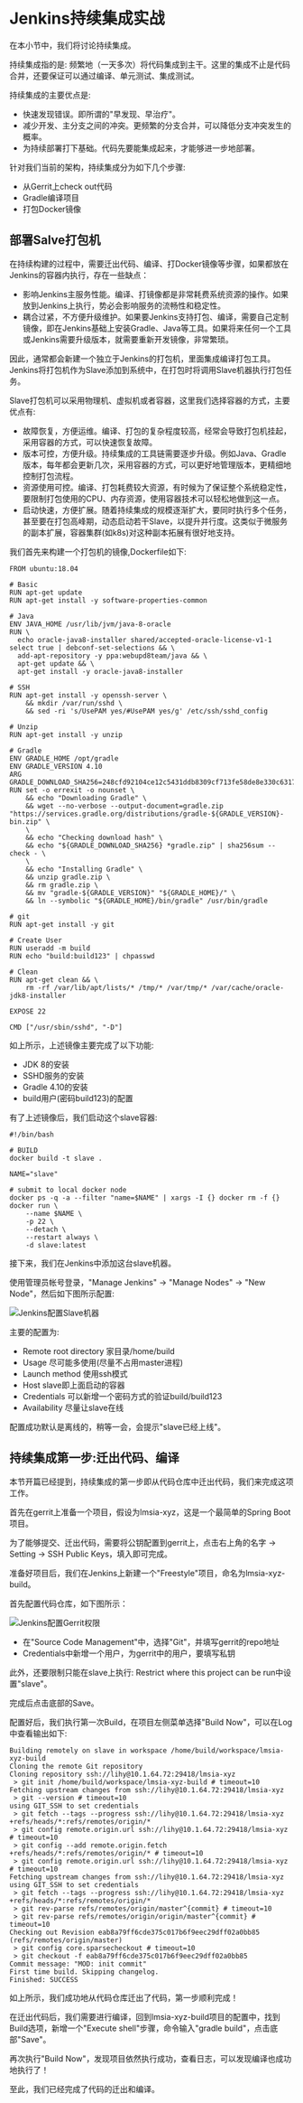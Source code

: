 # Jenkins持续集成实战

在本小节中，我们将讨论持续集成。

持续集成指的是: 频繁地（一天多次）将代码集成到主干。这里的集成不止是代码合并，还要保证可以通过编译、单元测试、集成测试。

持续集成的主要优点是:
* 快速发现错误。即所谓的"早发现、早治疗"。
* 减少开发、主分支之间的冲突。更频繁的分支合并，可以降低分支冲突发生的概率。
* 为持续部署打下基础。代码先要能集成起来，才能够进一步地部署。

针对我们当前的架构，持续集成分为如下几个步骤:
* 从Gerrit上check out代码
* Gradle编译项目
* 打包Docker镜像

## 部署Salve打包机

在持续构建的过程中，需要迁出代码、编译、打Docker镜像等步骤，如果都放在Jenkins的容器内执行，存在一些缺点：
* 影响Jenkins主服务性能。编译、打镜像都是非常耗费系统资源的操作。如果放到Jenkins上执行，势必会影响服务的流畅性和稳定性。
* 耦合过紧，不方便升级维护。如果要Jenkins支持打包、编译，需要自己定制镜像，即在Jenkins基础上安装Gradle、Java等工具。如果将来任何一个工具或Jenkins需要升级版本，就需要重新开发镜像，非常繁琐。

因此，通常都会新建一个独立于Jenkins的打包机，里面集成编译打包工具。Jenkins将打包机作为Slave添加到系统中，在打包时将调用Slave机器执行打包任务。

Slave打包机可以采用物理机、虚拟机或者容器，这里我们选择容器的方式，主要优点有:
* 故障恢复，方便运维。编译、打包的复杂程度较高，经常会导致打包机挂起，采用容器的方式，可以快速恢复故障。
* 版本可控，方便升级。持续集成的工具链需要逐步升级。例如Java、Gradle版本，每年都会更新几次，采用容器的方式，可以更好地管理版本，更精细地控制打包流程。
* 资源使用可控。编译、打包耗费较大资源，有时候为了保证整个系统稳定性，要限制打包使用的CPU、内存资源，使用容器技术可以轻松地做到这一点。
* 启动快速，方便扩展。随着持续集成的规模逐渐扩大，要同时执行多个任务，甚至要在打包高峰期，动态启动若干Slave，以提升并行度。这类似于微服务的副本扩展，容器集群(如k8s)对这种副本拓展有很好地支持。

我们首先来构建一个打包机的镜像,Dockerfile如下:
```shell
FROM ubuntu:18.04

# Basic
RUN apt-get update
RUN apt-get install -y software-properties-common 

# Java
ENV JAVA_HOME /usr/lib/jvm/java-8-oracle
RUN \
  echo oracle-java8-installer shared/accepted-oracle-license-v1-1 select true | debconf-set-selections && \
  add-apt-repository -y ppa:webupd8team/java && \
  apt-get update && \
  apt-get install -y oracle-java8-installer

# SSH
RUN apt-get install -y openssh-server \
    && mkdir /var/run/sshd \
    && sed -ri 's/UsePAM yes/#UsePAM yes/g' /etc/ssh/sshd_config

# Unzip
RUN apt-get install -y unzip

# Gradle
ENV GRADLE_HOME /opt/gradle
ENV GRADLE_VERSION 4.10
ARG GRADLE_DOWNLOAD_SHA256=248cfd92104ce12c5431ddb8309cf713fe58de8e330c63176543320022f59f18
RUN set -o errexit -o nounset \
	&& echo "Downloading Gradle" \
	&& wget --no-verbose --output-document=gradle.zip "https://services.gradle.org/distributions/gradle-${GRADLE_VERSION}-bin.zip" \
	\
	&& echo "Checking download hash" \
	&& echo "${GRADLE_DOWNLOAD_SHA256} *gradle.zip" | sha256sum --check - \
	\
	&& echo "Installing Gradle" \
	&& unzip gradle.zip \
	&& rm gradle.zip \
	&& mv "gradle-${GRADLE_VERSION}" "${GRADLE_HOME}/" \
	&& ln --symbolic "${GRADLE_HOME}/bin/gradle" /usr/bin/gradle

# git
RUN apt-get install -y git

# Create User
RUN useradd -m build 
RUN echo "build:build123" | chpasswd

# Clean
RUN apt-get clean && \
    rm -rf /var/lib/apt/lists/* /tmp/* /var/tmp/* /var/cache/oracle-jdk8-installer

EXPOSE 22

CMD ["/usr/sbin/sshd", "-D"]

```

如上所示，上述镜像主要完成了以下功能:
* JDK 8的安装
* SSHD服务的安装
* Gradle 4.10的安装
* build用户(密码build123)的配置

有了上述镜像后，我们启动这个slave容器:
```shell
#!/bin/bash

# BUILD
docker build -t slave .

NAME="slave"

# submit to local docker node 
docker ps -q -a --filter "name=$NAME" | xargs -I {} docker rm -f {}
docker run \
    --name $NAME \
    -p 22 \
    --detach \
    --restart always \
    -d slave:latest 

```

接下来，我们在Jenkins中添加这台slave机器。

使用管理员帐号登录，"Manage Jenkins" -> "Manage Nodes" -> "New Node"，然后如下图所示配置:

![Jenkins配置Slave机器](./jenkins-slave.png)

主要的配置为:
* Remote root directory 家目录/home/build
* Usage 尽可能多使用(尽量不占用master进程)
* Launch method 使用ssh模式
 * Host slave即上面启动的容器
 * Credentials 可以新增一个密码方式的验证build/build123
* Availability 尽量让slave在线

配置成功默认是离线的，稍等一会，会提示"slave已经上线"。

## 持续集成第一步:迁出代码、编译

本节开篇已经提到，持续集成的第一步即从代码仓库中迁出代码，我们来完成这项工作。

首先在gerrit上准备一个项目，假设为lmsia-xyz，这是一个最简单的Spring Boot项目。

为了能够提交、迁出代码，需要将公钥配置到gerrit上，点击右上角的名字 -> Setting -> SSH Public Keys，填入即可完成。

准备好项目后，我们在Jenkins上新建一个"Freestyle"项目，命名为lmsia-xyz-build。

首先配置代码仓库，如下图所示：

![Jenkins配置Gerrit权限](./jenkins-gerrit.png)

* 在"Source Code Management"中，选择"Git"，并填写gerrit的repo地址
* Credentials中新增一个用户，为gerrit中的用户，要填写私钥

此外，还要限制只能在slave上执行: Restrict where this project can be run中设置"slave"。

完成后点击底部的Save。

配置好后，我们执行第一次Build，在项目左侧菜单选择"Build Now"，可以在Log中查看输出如下:
```
Building remotely on slave in workspace /home/build/workspace/lmsia-xyz-build
Cloning the remote Git repository
Cloning repository ssh://lihy@10.1.64.72:29418/lmsia-xyz
 > git init /home/build/workspace/lmsia-xyz-build # timeout=10
Fetching upstream changes from ssh://lihy@10.1.64.72:29418/lmsia-xyz
 > git --version # timeout=10
using GIT_SSH to set credentials 
 > git fetch --tags --progress ssh://lihy@10.1.64.72:29418/lmsia-xyz +refs/heads/*:refs/remotes/origin/*
 > git config remote.origin.url ssh://lihy@10.1.64.72:29418/lmsia-xyz # timeout=10
 > git config --add remote.origin.fetch +refs/heads/*:refs/remotes/origin/* # timeout=10
 > git config remote.origin.url ssh://lihy@10.1.64.72:29418/lmsia-xyz # timeout=10
Fetching upstream changes from ssh://lihy@10.1.64.72:29418/lmsia-xyz
using GIT_SSH to set credentials 
 > git fetch --tags --progress ssh://lihy@10.1.64.72:29418/lmsia-xyz +refs/heads/*:refs/remotes/origin/*
 > git rev-parse refs/remotes/origin/master^{commit} # timeout=10
 > git rev-parse refs/remotes/origin/origin/master^{commit} # timeout=10
Checking out Revision eab8a79ff6cde375c017b6f9eec29dff02a0bb85 (refs/remotes/origin/master)
 > git config core.sparsecheckout # timeout=10
 > git checkout -f eab8a79ff6cde375c017b6f9eec29dff02a0bb85
Commit message: "MOD: init commit"
First time build. Skipping changelog.
Finished: SUCCESS
```

如上所示，我们成功地从代码仓库迁出了代码，第一步顺利完成！

在迁出代码后，我们需要进行编译，回到lmsia-xyz-build项目的配置中，找到Build选项，新增一个"Execute shell"步骤，命令输入"gradle build"，点击底部"Save"。

再次执行"Build Now"，发现项目依然执行成功，查看日志，可以发现编译也成功地执行了！

至此，我们已经完成了代码的迁出和编译。
